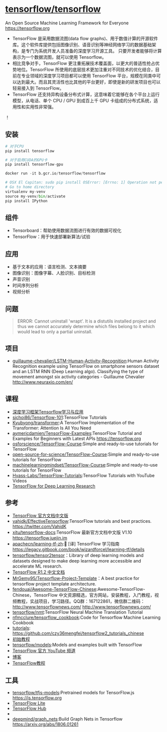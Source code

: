 # [tensorflow/tensorflow](https://github.com/tensorflow/tensorflow)

An Open Source Machine Learning Framework for Everyone https://tensorflow.org

* TensorFlow 是采用数据流图(data flow graphs)、用于数值计算的开源软件库。这个软件库提供包括图像识别、语音识别等神经网络学习的数据基础架构，是专门为系统开发人员准备的深度学习开源工具。 只要开发者能够将计算表示为一个数据流图，就可以使用 Tensorflow。
* 相比竞争对手，TensorFlow 更注重拓展技术覆盖面，以更大的普适性抢占优势地位。TensorFlow 所使用的底层技术更加注重对不同技术的优化结合，目前在专业领域的深度学习项目都可以使用 TensorFlow 平台，规模在同类中可以达到最大。而且其灵活性也比其他的平台更好，即使是新的研发项目也可以轻易接入到 TensorFlow。
* TensorFlow 还支持异构设备分布式计算，这意味着它能够在各个平台上运行模型，从电话、单个 CPU / GPU 到成百上千 GPU 卡组成的分布式系统，适用性和实用性非常强。

！[](../_static/TensorFlow.gif)

## 安装

```python
# 对于CPU
pip install tensorflow

# 对于启用CUDA的GPU卡
pip install tensorflow-gpu

docker run -it b.gcr.io/tensorflow/tensorflow

# OSX El Capitan: sudo pip install OSError: [Errno: 1] Operation not permitted:El Capitan引入了SIP机制(System Integrity Protection)，默认下系统启用SIP系统完整性保护机制，无论是对于硬盘还是运行时的进程限制对系统目录的写操作
# Go to home directory
virtualenv my-venv
source my-venv/bin/activate
pip install IPython
```

## 组件

* Tensorboard：帮助使用数据流图进行有效的数据可视化
* TensorFlow：用于快速部署新算法/试验

## 应用

* 基于文本的应用：语言检测、文本摘要
* 图像识别：图像字幕、人脸识别、目标检测
* 声音识别
* 时间序列分析
* 视频分析

## 问题

> ERROR: Cannot uninstall 'wrapt'. It is a distutils installed project and thus we cannot accurately determine which files belong to it which would lead to only a partial uninstall.

## 项目

* [guillaume-chevalier/LSTM-Human-Activity-Recognition](https://github.com/guillaume-chevalier/LSTM-Human-Activity-Recognition):Human Activity Recognition example using TensorFlow on smartphone sensors dataset and an LSTM RNN (Deep Learning algo). Classifying the type of movement amongst six activity categories - Guillaume Chevalier http://www.neuraxio.com/en/

## 课程

* [深度学习框架Tensorflow学习与应用](https://www.bilibili.com/video/av20542427)
* [sjchoi86/Tensorflow-101](https://github.com/sjchoi86/Tensorflow-101):TensorFlow Tutorials
* [Kyubyong/transformer](https://github.com/Kyubyong/transformer):A TensorFlow Implementation of the Transformer: Attention Is All You Need
* [aymericdamien/TensorFlow-Examples](https://github.com/aymericdamien/TensorFlow-Examples):TensorFlow Tutorial and Examples for Beginners with Latest APIs https://tensorflow.org
* [osforscience/TensorFlow-Course](https://github.com/osforscience/TensorFlow-Course):Simple and ready-to-use tutorials for TensorFlow
* [open-source-for-science/TensorFlow-Course](https://github.com/open-source-for-science/TensorFlow-Course):Simple and ready-to-use tutorials for TensorFlow
* [machinelearningmindset/TensorFlow-Course](https://github.com/machinelearningmindset/TensorFlow-Course):Simple and ready-to-use tutorials for TensorFlow
* [Hvass-Labs/TensorFlow-Tutorials](https://github.com/Hvass-Labs/TensorFlow-Tutorials):TensorFlow Tutorials with YouTube Videos
* [TensorFlow for Deep Learning Research](http://web.stanford.edu/class/cs20si/)

## 参考

* [TensorFlow 官方文档中文版](http://wiki.jikexueyuan.com/project/tensorflow-zh/)
* [vahidk/EffectiveTensorflow](https://github.com/vahidk/EffectiveTensorflow):TensorFlow tutorials and best practices. https://twitter.com/VahidK
* [xitu/tensorflow-docs](https://github.com/xitu/tensorflow-docs):TensorFlow 最新官方文档中文版 V1.10 https://tensorflow.juejin.im
* [apachecn/learning-tf-zh](https://github.com/apachecn/learning-tf-zh):📖 [译] TensorFlow 学习指南 https://legacy.gitbook.com/book/wizardforcel/learning-tf/details
* [tensorflow/tensor2tensor](https://github.com/tensorflow/tensor2tensor)：Library of deep learning models and datasets designed to make deep learning more accessible and accelerate ML research.
* [TensorFlow R1.2 中文文档](http://cwiki.apachecn.org/pages/viewpage.action?pageId=10030122)
* [MrGemy95/Tensorflow-Project-Template](https://github.com/MrGemy95/Tensorflow-Project-Template)：A best practice for tensorflow project template architecture.
* [fendouai/Awesome-TensorFlow-Chinese](https://github.com/fendouai/Awesome-TensorFlow-Chinese):Awesome-TensorFlow-Chinese，TensorFlow 中文资源精选，官方网站，安装教程，入门教程，视频教程，实战项目，学习路径。QQ群：167122861，微信群二维码：http://www.tensorflownews.com/ http://www.tensorflownews.com/
* [tensorflow/nmt](https://github.com/tensorflow/nmt):TensorFlow Neural Machine Translation Tutorial
* [nfmcclure/tensorflow_cookbook](https://github.com/nfmcclure/tensorflow_cookbook):Code for Tensorflow Machine Learning Cookbook
* [tutorials](https://tensorflow.google.cn/tutorials/): <https://github.com/czy36mengfei/tensorflow2_tutorials_chinese>
* [初始教程](https://www.datacamp.com/community/tutorials/tensorflow-tutorial)
* [tensorflow/models](https://github.com/tensorflow/models):Models and examples built with TensorFlow
* [TensorFlow 官方 YouTube 频道](https://www.youtube.com/channel/UC0rqucBdTuFTjJiefW5t-IQ)
* [博客](https://medium.com/tensorflow)
* [TensorFlow教程](https://www.tensorflow.org/tutorials)

## 工具

* [tensorflow/tfjs-models](https://github.com/tensorflow/tfjs-models):Pretrained models for TensorFlow.js https://js.tensorflow.org
* [TensorFlow Lite](link)
* [TensorFlow Hub](link)
* [](https://js.tensorflow.org/)
* [deepmind/graph_nets](https://github.com/deepmind/graph_nets):Build Graph Nets in Tensorflow https://arxiv.org/abs/1806.01261
